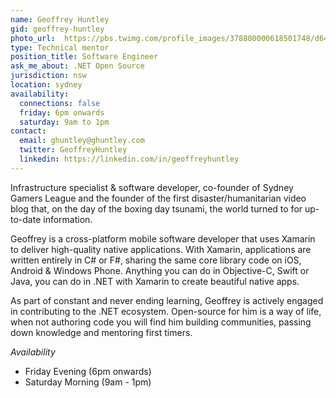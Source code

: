 ```yaml
---
name: Geoffrey Huntley
gid: geoffrey-huntley
photo_url:  https://pbs.twimg.com/profile_images/378800000618501748/d64afcc1e67c486cfd53bede43faf870.jpeg
type: Technical mentor
position_title: Software Engineer
ask_me_about: .NET Open Source
jurisdiction: nsw
location: sydney
availability:
  connections: false
  friday: 6pm onwards
  saturday: 9am to 1pm
contact:
  email: ghuntley@ghuntley.com
  twitter: GeoffreyHuntley
  linkedin: https://linkedin.com/in/geoffreyhuntley
---
```


Infrastructure specialist & software developer, co-founder of Sydney Gamers League and the founder of the first disaster/humanitarian video blog that, on the day of the boxing day tsunami, the world turned to for up-to-date information.

Geoffrey is a cross-platform mobile software developer that uses Xamarin to deliver high-quality native applications. With Xamarin, applications are written entirely in C# or F#, sharing the same core library code on iOS, Android & Windows Phone. Anything you can do in Objective-C, Swift or Java, you can do in .NET with Xamarin to create beautiful native apps.

As part of constant and never ending learning, Geoffrey is actively engaged in contributing to the .NET ecosystem. Open-source for him is a way of life, when not authoring code you will find him building communities, passing down knowledge and mentoring first timers.

_Availability_

+ Friday Evening (6pm onwards)
+ Saturday Morning (9am - 1pm)
